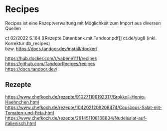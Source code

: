 # Recipes

Recipes ist eine Rezeptverwaltung mit Möglichkeit zum Import aus diversen Quellen  

ct 02/2022 S.164  [[Rezepte.Datenbank.mit.Tandoor.pdf]] ct.de/yug8  (inkl. Korrektur db_recipes)  
bzw. https://docs.tandoor.dev/install/docker/ 

https://hub.docker.com/r/vabene1111/recipes   
https://github.com/TandoorRecipes/recipes   
https://docs.tandoor.dev/   
 
## Rezepte

https://www.chefkoch.de/rezepte/910271196192317/Brokkoli-Honig-Haehnchen.html  
https://www.chefkoch.de/rezepte/1042021209208474/Couscous-Salat-mit-Tomaten-und-Feta.html  
https://www.chefkoch.de/rezepte/291451108168834/Nudelsalat-auf-italienisch.html  
